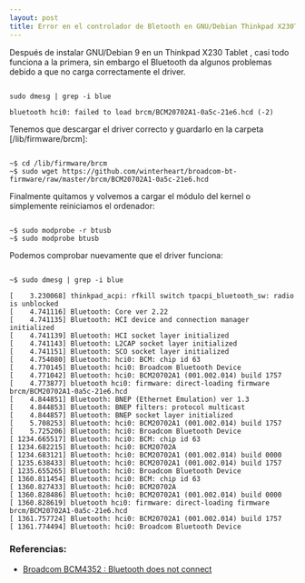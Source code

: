 ```yaml
---
layout: post
title: Error en el controlador de Bletooth en GNU/Debian Thinkpad X230T
---
```


Después de instalar GNU/Debian 9 en un Thinkpad X230 Tablet , casi todo funciona a la primera, sin embargo el Bluetooth da algunos problemas debido a que no carga correctamente el driver.

```

sudo dmesg | grep -i blue

bluetooth hci0: failed to load brcm/BCM20702A1-0a5c-21e6.hcd (-2)

```

Tenemos que descargar el driver correcto y guardarlo en la carpeta [/lib/firmware/brcm]:

```

~$ cd /lib/firmware/brcm
~$ sudo wget https://github.com/winterheart/broadcom-bt-firmware/raw/master/brcm/BCM20702A1-0a5c-21e6.hcd

```

Finalmente quitamos y volvemos a cargar el módulo del kernel o simplemente reiniciamos el ordenador:

```

~$ sudo modprobe -r btusb
~$ sudo modprobe btusb

```

Podemos comprobar nuevamente que el driver funciona:

```

~$ sudo dmesg | grep -i blue

[    3.230068] thinkpad_acpi: rfkill switch tpacpi_bluetooth_sw: radio is unblocked
[    4.741116] Bluetooth: Core ver 2.22
[    4.741135] Bluetooth: HCI device and connection manager initialized
[    4.741139] Bluetooth: HCI socket layer initialized
[    4.741143] Bluetooth: L2CAP socket layer initialized
[    4.741151] Bluetooth: SCO socket layer initialized
[    4.754080] Bluetooth: hci0: BCM: chip id 63
[    4.770145] Bluetooth: hci0: Broadcom Bluetooth Device
[    4.771042] Bluetooth: hci0: BCM20702A1 (001.002.014) build 1757
[    4.773877] bluetooth hci0: firmware: direct-loading firmware brcm/BCM20702A1-0a5c-21e6.hcd
[    4.844851] Bluetooth: BNEP (Ethernet Emulation) ver 1.3
[    4.844853] Bluetooth: BNEP filters: protocol multicast
[    4.844857] Bluetooth: BNEP socket layer initialized
[    5.708253] Bluetooth: hci0: BCM20702A1 (001.002.014) build 1757
[    5.725206] Bluetooth: hci0: Broadcom Bluetooth Device
[ 1234.665517] Bluetooth: hci0: BCM: chip id 63
[ 1234.682215] Bluetooth: hci0: BCM20702A
[ 1234.683121] Bluetooth: hci0: BCM20702A1 (001.002.014) build 0000
[ 1235.638433] Bluetooth: hci0: BCM20702A1 (001.002.014) build 1757
[ 1235.655265] Bluetooth: hci0: Broadcom Bluetooth Device
[ 1360.811454] Bluetooth: hci0: BCM: chip id 63
[ 1360.827433] Bluetooth: hci0: BCM20702A
[ 1360.828486] Bluetooth: hci0: BCM20702A1 (001.002.014) build 0000
[ 1360.828619] bluetooth hci0: firmware: direct-loading firmware brcm/BCM20702A1-0a5c-21e6.hcd
[ 1361.757724] Bluetooth: hci0: BCM20702A1 (001.002.014) build 1757
[ 1361.774494] Bluetooth: hci0: Broadcom Bluetooth Device

```

### Referencias:
- [Broadcom BCM4352 : Bluetooth does not connect](https://unix.stackexchange.com/questions/359979/broadcom-bcm4352-bluetooth-does-not-connect)

